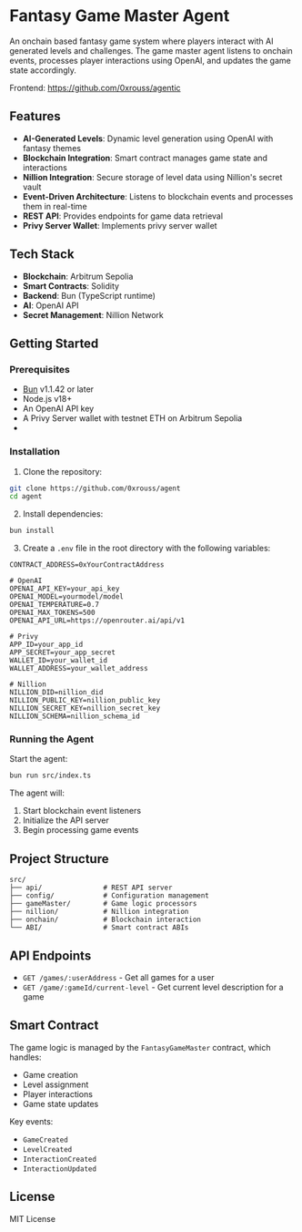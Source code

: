 # Fantasy Game Master Agent

An onchain based fantasy game system where players interact with AI generated levels and challenges. The game master agent listens to onchain events, processes player interactions using OpenAI, and updates the game state accordingly.

Frontend: https://github.com/0xrouss/agentic

## Features

-   **AI-Generated Levels**: Dynamic level generation using OpenAI with fantasy themes
-   **Blockchain Integration**: Smart contract manages game state and interactions
-   **Nillion Integration**: Secure storage of level data using Nillion's secret vault
-   **Event-Driven Architecture**: Listens to blockchain events and processes them in real-time
-   **REST API**: Provides endpoints for game data retrieval
-   **Privy Server Wallet**: Implements privy server wallet

## Tech Stack

-   **Blockchain**: Arbitrum Sepolia
-   **Smart Contracts**: Solidity
-   **Backend**: Bun (TypeScript runtime)
-   **AI**: OpenAI API
-   **Secret Management**: Nillion Network

## Getting Started

### Prerequisites

-   [Bun](https://bun.sh) v1.1.42 or later
-   Node.js v18+
-   An OpenAI API key
-   A Privy Server wallet with testnet ETH on Arbitrum Sepolia
-

### Installation

1. Clone the repository:

```bash
git clone https://github.com/0xrouss/agent
cd agent
```

2. Install dependencies:

```bash
bun install
```

3. Create a `.env` file in the root directory with the following variables:

```env
CONTRACT_ADDRESS=0xYourContractAddress

# OpenAI
OPENAI_API_KEY=your_api_key
OPENAI_MODEL=yourmodel/model
OPENAI_TEMPERATURE=0.7
OPENAI_MAX_TOKENS=500
OPENAI_API_URL=https://openrouter.ai/api/v1

# Privy
APP_ID=your_app_id
APP_SECRET=your_app_secret
WALLET_ID=your_wallet_id
WALLET_ADDRESS=your_wallet_address

# Nillion
NILLION_DID=nillion_did
NILLION_PUBLIC_KEY=nillion_public_key
NILLION_SECRET_KEY=nillion_secret_key
NILLION_SCHEMA=nillion_schema_id
```

### Running the Agent

Start the agent:

```bash
bun run src/index.ts
```

The agent will:

1. Start blockchain event listeners
2. Initialize the API server
3. Begin processing game events

## Project Structure

```
src/
├── api/               # REST API server
├── config/            # Configuration management
├── gameMaster/        # Game logic processors
├── nillion/           # Nillion integration
├── onchain/           # Blockchain interaction
└── ABI/               # Smart contract ABIs
```

## API Endpoints

-   `GET /games/:userAddress` - Get all games for a user
-   `GET /game/:gameId/current-level` - Get current level description for a game

## Smart Contract

The game logic is managed by the `FantasyGameMaster` contract, which handles:

-   Game creation
-   Level assignment
-   Player interactions
-   Game state updates

Key events:

-   `GameCreated`
-   `LevelCreated`
-   `InteractionCreated`
-   `InteractionUpdated`

## License

MIT License
